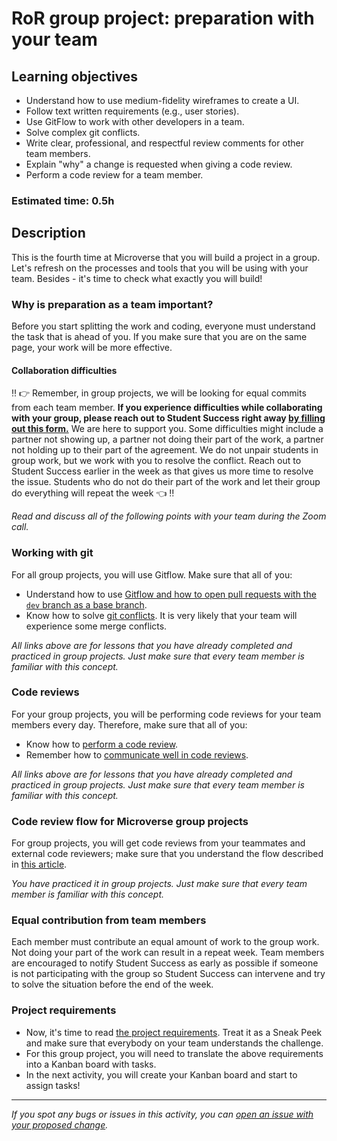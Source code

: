 # RoR group project: preparation with your team

## Learning objectives
-  Understand how to use medium-fidelity wireframes to create a UI.
- Follow text written requirements (e.g., user stories).
- Use GitFlow to work with other developers in a team.
- Solve complex git conflicts.
- Write clear, professional, and respectful review comments for other team members.
- Explain "why" a change is requested when giving a code review.
- Perform a code review for a team member.

### Estimated time: 0.5h

## Description

This is the fourth time at Microverse that you will build a project in a group. 
Let's refresh on the processes and tools that you will be using with your team.
Besides - it's time to check what exactly you will build!

### Why is preparation as a team important?

Before you start splitting the work and coding, everyone must understand the task that is ahead of you.
If you make sure that you are on the same page, your work will be more effective.

#### Collaboration difficulties

 ‼️ 👉 Remember, in group projects, we will be looking for equal commits from each team member. **If you experience difficulties while collaborating with your group, please reach out to Student Success right away [by filling out this form.](https://airtable.com/shr8ApqXENQ0DSHto)** We are here to support you. Some difficulties might include a partner not showing up, a partner not doing their part of the work, a partner not holding up to their part of the agreement. We do not unpair students in group work, but we work with you to resolve the conflict. Reach out to Student Success earlier in the week as that gives us more time to resolve the issue. Students who do not do their part of the work and let their group do everything will repeat the week 👈 ‼️ 

_Read and discuss all of the following points with your team during the Zoom call._

### Working with git

For all group projects, you will use Gitflow. Make sure that all of you:

- Understand how to use [Gitflow and how to open pull requests with the `dev` branch as a base branch](https://github.com/microverseinc/curriculum-transversal-skills/blob/main/git-github/articles/gitflow.md).
- Know how to solve [git conflicts](https://github.com/microverseinc/curriculum-transversal-skills/blob/main/git-github/conflicts_git.md). It is very likely that your team will experience some merge conflicts.

_All links above are for lessons that you have already completed and practiced in group projects. Just make sure that every team member is familiar with this concept._

### Code reviews

For your group projects, you will be performing code reviews for your team members every day. Therefore, make sure that all of you:

- Know how to [perform a code review](https://github.com/microverseinc/curriculum-transversal-skills/blob/main/code-review/articles/give_code_review_basics.md).
- Remember how to [communicate well in code reviews](https://github.com/microverseinc/curriculum-transversal-skills/blob/main/code-review/better_code_review.md).

_All links above are for lessons that you have already completed and practiced in group projects. Just make sure that every team member is familiar with this concept._

### Code review flow for Microverse group projects

For group projects, you will get code reviews from your teammates and external code reviewers; make sure that you understand the flow described in [this article](https://github.com/microverseinc/curriculum-transversal-skills/blob/main/code-review/articles/code_review_flow_group_projects.md).

_You have practiced it in group projects. Just make sure that every team member is familiar with this concept._

### Equal contribution from team members

Each member must contribute an equal amount of work to the group work. Not doing your part of the work can result in a repeat week. Team members are encouraged to notify Student Success as early as possible if someone is not participating with the group so Student Success can intervene and try to solve the situation before the end of the week. 

### Project requirements

- Now, it's time to read [the project requirements](./buisness_requirements.md). Treat it as a Sneak Peek and make sure that everybody on your team understands the challenge.
- For this group project, you will need to translate the above requirements into a Kanban board with tasks.
- In the next activity, you will create your Kanban board and start to assign tasks!



------

_If you spot any bugs or issues in this activity, you can [open an issue with your proposed change](https://github.com/microverseinc/curriculum-transversal-skills/blob/main/git-github/articles/open_issue.md)._

